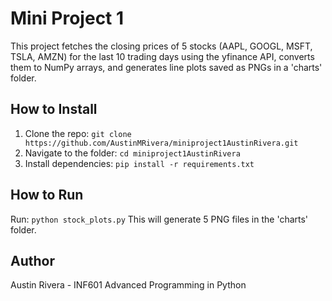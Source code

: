 # Mini Project 1

This project fetches the closing prices of 5 stocks (AAPL, GOOGL, MSFT, TSLA, AMZN) for the last 10 trading days using the yfinance API, converts them to NumPy arrays, and generates line plots saved as PNGs in a 'charts' folder.

## How to Install
1. Clone the repo: `git clone https://github.com/AustinMRivera/miniproject1AustinRivera.git`
2. Navigate to the folder: `cd miniproject1AustinRivera`
3. Install dependencies: `pip install -r requirements.txt`

## How to Run
Run: `python stock_plots.py`
This will generate 5 PNG files in the 'charts' folder.

## Author
Austin Rivera - INF601 Advanced Programming in Python
